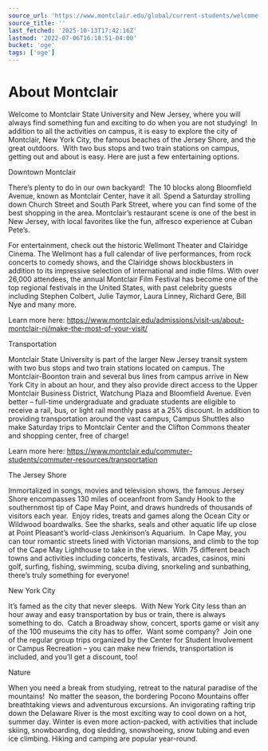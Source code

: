```yaml
---
source_url: 'https://www.montclair.edu/global/current-students/welcome-to-montclair-state/'
source_title: ''
last_fetched: '2025-10-13T17:42:16Z'
lastmod: '2022-07-06T16:18:51-04:00'
bucket: 'oge'
tags: ['oge']
---
```


# About Montclair

Welcome to Montclair State University and New Jersey, where you will always find something fun and exciting to do when you are not studying!  In addition to all the activities on campus, it is easy to explore the city of Montclair, New York City, the famous beaches of the Jersey Shore, and the great outdoors.  With two bus stops and two train stations on campus, getting out and about is easy. Here are just a few entertaining options.

Downtown Montclair

There’s plenty to do in our own backyard!  The 10 blocks along Bloomfield Avenue, known as Montclair Center, have it all. Spend a Saturday strolling down Church Street and South Park Street, where you can find some of the best shopping in the area. Montclair’s restaurant scene is one of the best in New Jersey, with local favorites like the fun, alfresco experience at Cuban Pete’s.

For entertainment, check out the historic Wellmont Theater and Clairidge Cinema. The Wellmont has a full calendar of live performances, from rock concerts to comedy shows, and the Clairidge shows blockbusters in addition to its impressive selection of international and indie films. With over 26,000 attendees, the annual Montclair Film Festival has become one of the top regional festivals in the United States, with past celebrity guests including Stephen Colbert, Julie Taymor, Laura Linney, Richard Gere, Bill Nye and many more.

Learn more here: <https://www.montclair.edu/admissions/visit-us/about-montclair-nj/make-the-most-of-your-visit/>

Transportation

Montclair State University is part of the larger New Jersey transit system with two bus stops and two train stations located on campus. The Montclair-Boonton train and several bus lines from campus arrive in New York City in about an hour, and they also provide direct access to the Upper Montclair Business District, Watchung Plaza and Bloomfield Avenue. Even better – full-time undergraduate and graduate students are eligible to receive a rail, bus, or light rail monthly pass at a 25% discount. In addition to providing transportation around the vast campus, Campus Shuttles also make Saturday trips to Montclair Center and the Clifton Commons theater and shopping center, free of charge!

Learn more here: <https://www.montclair.edu/commuter-students/commuter-resources/transportation>

The Jersey Shore

Immortalized in songs, movies and television shows, the famous Jersey Shore encompasses 130 miles of oceanfront from Sandy Hook to the southernmost tip of Cape May Point, and draws hundreds of thousands of visitors each year.  Enjoy rides, treats and games along the Ocean City or Wildwood boardwalks. See the sharks, seals and other aquatic life up close at Point Pleasant’s world-class Jenkinson’s Aquarium.  In Cape May, you can tour romantic streets lined with Victorian mansions, and climb to the top of the Cape May Lighthouse to take in the views.  With 75 different beach towns and activities including concerts, festivals, arcades, casinos, mini golf, surfing, fishing, swimming, scuba diving, snorkeling and sunbathing, there’s truly something for everyone!

New York City

It’s famed as the city that never sleeps.  With New York City less than an hour away and easy transportation by bus or train, there is always something to do.  Catch a Broadway show, concert, sports game or visit any of the 100 museums the city has to offer.  Want some company?  Join one of the regular group trips organized by the Center for Student Involvement or Campus Recreation – you can make new friends, transportation is included, and you’ll get a discount, too!

Nature

When you need a break from studying, retreat to the natural paradise of the mountains!  No matter the season, the bordering Pocono Mountains offer breathtaking views and adventurous excursions. An invigorating rafting trip down the Delaware River is the most exciting way to cool down on a hot, summer day. Winter is even more action-packed, with activities that include skiing, snowboarding, dog sledding, snowshoeing, snow tubing and even ice climbing. Hiking and camping are popular year-round.